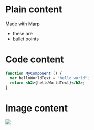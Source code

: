 <!---
marp: true
theme: uncover
class: invert
headingDivider: 2
paginate: true
header: '&e tech'
footer: 'Created with [Marp](https://marp.app) and [Github Pages](https://pages.github.com)'
backgroundImage: url('path/to/logo')
style: |
  section {
    font-size: 30px;
    text-align: left;
  }

  section ul,
  section ol,
  section pre,
  section img {
    margin-left: 0;
  }

  section header {
    height: 100px;
    width: 100px;
    left: auto;
    right: 40px;
    background-color: #dfddd7;
    background-size: contain;
    -webkit-mask-image: url(img/and-e-tech-logo-300.svg);
    mask-image: url(img/and-e-tech-logo-300.svg);
    -webkit-mask-repeat: no-repeat;
    mask-repeat: no-repeat;
    -webkit-mask-size: contain;
    mask-size: contain;
    text-indent: -99999999px
  }
--->

# Plain content

Made with [Marp](https://marp.app/)

- these are
- bullet points

# Code content

```jsx
function MyComponent () {
  var helloWorldText = "hello world";
  return <h2>{helloWorldText}</h2>;
}
```

# Image content

![](img/your-image-path.png)

